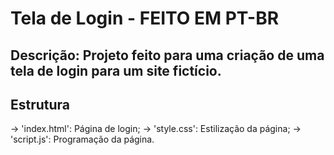 # Tela de Login - FEITO EM PT-BR


## Descrição: Projeto feito para uma criação de uma tela de login para um site fictício.

## Estrutura
-> 'index.html': Página de login;
-> 'style.css': Estilização da página;
-> 'script.js': Programação da página.
